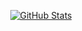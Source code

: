 <p align="center">
    <a href="https://github.com/sirpdboy">
      <img alt="GitHub Stats" src="https://github-readme-stats.vercel.app/api?username=sirpdboy&hide=["issues","prs"]&show_icons=true" />
    </a>
</p>
